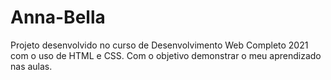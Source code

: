 # Anna-Bella
 Projeto desenvolvido no curso de Desenvolvimento Web Completo 2021 com o uso de HTML e CSS. Com o objetivo demonstrar o meu aprendizado nas aulas.
